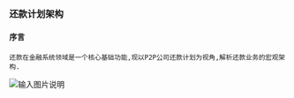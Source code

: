 ### 还款计划架构

#### 序言
```
还款在金融系统领域是一个核心基础功能,现以P2P公司还款计划为视角,解析还款业务的宏观架构.
```
![输入图片说明](https://github.com/qccr-twl2123/springcloud/blob/master/images/还款计划.png "在这里输入图片标题")





